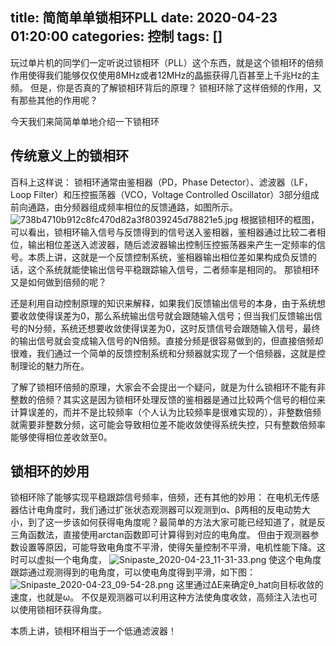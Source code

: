 title: 简简单单锁相环PLL
date: 2020-04-23 01:20:00
categories: 控制
tags: []
---
玩过单片机的同学们一定听说过锁相环（PLL）这个东西，就是这个锁相环的倍频作用使得我们能够仅仅使用8MHz或者12MHz的晶振获得几百甚至上千兆Hz的主频。
但是，你是否真的了解锁相环背后的原理？
锁相环除了这样倍频的作用，又有那些其他的作用呢？

今天我们来简简单单地介绍一下锁相环

## 传统意义上的锁相环 ##

百科上这样说：
锁相环通常由鉴相器（PD，Phase Detector）、滤波器（LF，Loop Filter）和压控振荡器（VCO，Voltage Controlled Oscillator）3部分组成前向通路，由分频器组成频率相位的反馈通路，如图所示。
![738b4710b912c8fc470d82a3f8039245d78821e5.jpg][1]
根据锁相环的框图，可以看出，锁相环输入信号与反馈得到的信号送入鉴相器，鉴相器通过比较二者相位，输出相位差送入滤波器，随后滤波器输出控制压控振荡器来产生一定频率的信号。本质上讲，这就是一个反馈控制系统，鉴相器输出相位差如果构成负反馈的话，这个系统就能使输出信号平稳跟踪输入信号，二者频率是相同的。
那锁相环又是如何做到倍频的呢？

还是利用自动控制原理的知识来解释，如果我们反馈输出信号的本身，由于系统想要收敛使得误差为0，那么系统输出信号就会跟随输入信号；但当我们反馈输出信号的N分频，系统还想要收敛使得误差为0，这时反馈信号会跟随输入信号，最终的输出信号就会变成输入信号的N倍频。直接分频是很容易做到的，但直接倍频却很难，我们通过一个简单的反馈控制系统和分频器就实现了一个倍频器，这就是控制理论的魅力所在。

了解了锁相环倍频的原理，大家会不会提出一个疑问，就是为什么锁相环不能有非整数的倍频？其实这是因为锁相环处理反馈的鉴相器是通过比较两个信号的相位来计算误差的，而并不是比较频率（个人认为比较频率是很难实现的），非整数倍频就需要非整数分频，这可能会导致相位差不能收敛使得系统失控，只有整数倍频率能够使得相位差收敛至0。

## 锁相环的妙用 ##

锁相环除了能够实现平稳跟踪信号频率，倍频，还有其他的妙用：
在电机无传感器估计电角度时，我们通过扩张状态观测器可以观测到α、β两相的反电动势大小，到了这一步该如何获得电角度呢？最简单的方法大家可能已经知道了，就是反三角函数法，直接使用arctan函数即可计算得到对应的电角度。
但由于观测器参数设置等原因，可能导致电角度不平滑，使得矢量控制不平滑，电机性能下降。这时可以虚拟一个电角度，
![Snipaste_2020-04-23_11-31-33.png][2]
使这个电角度跟踪通过观测得到的电角度，可以使电角度得到平滑，如下图：
![Snipaste_2020-04-23_09-54-28.png][3]
这里通过ΔE来确定θ_hat向目标收敛的速度，也就是ω。
不仅是观测器可以利用这种方法使角度收敛，高频注入法也可以使用锁相环获得角度。

本质上讲，锁相环相当于一个低通滤波器！

  [1]: /old_images/2020/04/2133134256.jpg
  [2]: /old_images/2020/04/691379040.png
  [3]: /old_images/2020/04/4102771430.png
